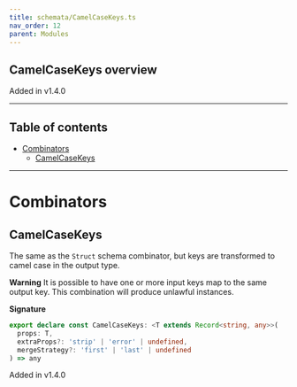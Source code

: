 ```yaml
---
title: schemata/CamelCaseKeys.ts
nav_order: 12
parent: Modules
---
```


## CamelCaseKeys overview

Added in v1.4.0

---

<h2 class="text-delta">Table of contents</h2>

- [Combinators](#combinators)
  - [CamelCaseKeys](#camelcasekeys)

---

# Combinators

## CamelCaseKeys

The same as the `Struct` schema combinator, but keys are transformed to camel case in
the output type.

**Warning** It is possible to have one or more input keys map to the same output key.
This combination will produce unlawful instances.

**Signature**

```ts
export declare const CamelCaseKeys: <T extends Record<string, any>>(
  props: T,
  extraProps?: 'strip' | 'error' | undefined,
  mergeStrategy?: 'first' | 'last' | undefined
) => any
```

Added in v1.4.0
